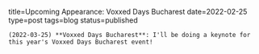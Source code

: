 
title=Upcoming Appearance: Voxxed Days Bucharest
date=2022-02-25
type=post
tags=blog
status=published
~~~~~~
(2022-03-25) **Voxxed Days Bucharest**: I'll be doing a keynote for this year's Voxxed Days Bucharest event!  
            